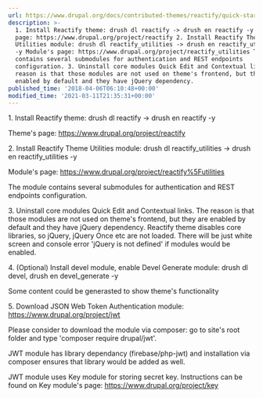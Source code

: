 ```yaml
---
url: https://www.drupal.org/docs/contributed-themes/reactify/quick-start
description: >-
  1. Install Reactify theme: drush dl reactify -> drush en reactify -y Theme's
  page: https://www.drupal.org/project/reactify 2. Install Reactify Theme
  Utilities module: drush dl reactify_utilities -> drush en reactify_utilities
  -y Module's page: https://www.drupal.org/project/reactify_utilities The module
  contains several submodules for authentication and REST endpoints
  configuration. 3. Uninstall core modules Quick Edit and Contextual links. The
  reason is that those modules are not used on theme's frontend, but they are
  enabled by default and they have jQuery dependency.
published_time: '2018-04-06T06:10:48+00:00'
modified_time: '2021-03-11T21:35:31+00:00'
---
```

1\. Install Reactify theme: drush dl reactify -> drush en reactify -y

Theme's page: <https://www.drupal.org/project/reactify>

2\. Install Reactify Theme Utilities module: drush dl reactify\_utilities -> drush en reactify\_utilities -y

Module's page: <https://www.drupal.org/project/reactify%5Futilities>

The module contains several submodules for authentication and REST endpoints configuration.

3\. Uninstall core modules Quick Edit and Contextual links. The reason is that those modules are not used on theme's frontend, but they are enabled by default and they have jQuery dependency. Reactify theme disables core libraries, so jQuery, jQuery Once etc are not loaded. There will be just white screen and console error 'jQuery is not defined' if modules would be enabled.

4\. (Optional) Install devel module, enable Devel Generate module: drush dl devel, drush en devel\_generate -y

Some content could be generasted to show theme's functionality

5\. Download JSON Web Token Authentication module: <https://www.drupal.org/project/jwt>

Please consider to download the module via composer: go to site's root folder and type 'composer require drupal/jwt'.

JWT module has library dependancy (firebase/php-jwt) and installation via composer ensures that library would be added as well.

JWT module uses Key module for storing secret key. Instructions can be found on Key module's page: <https://www.drupal.org/project/key>